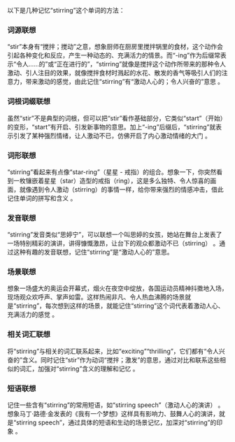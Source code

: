以下是几种记忆“stirring”这个单词的方法：

### 词源联想
“stir”本身有“搅拌；搅动”之意，想象厨师在厨房里搅拌锅里的食材，这个动作会引起各种变化和反应，产生一种动态的、充满活力的情景。而“-ing”作为后缀常表示“令人……的”或“正在进行的”，“stirring”就像是搅拌这个动作所带来的那种令人激动、引人注目的效果，就像搅拌食材时溅起的水花、散发的香气等吸引人们的注意力，带来激动的感觉，由此记住“stirring”有“激动人心的；令人兴奋的”意思 。

### 词根词缀联想
虽然“stir”不是典型的词根，但可以把“stir”看作基础部分，它类似“start”（开始）的变形，“start”有开启、引发新事物的意思。加上“-ing”后缀后，“stirring”就表示引发了某种强烈情绪，让人激动不已，仿佛开启了内心激动情绪的大门 。

### 词形联想
“stirring”看起来有点像“star-ring”（星星 - 戒指）的组合。想象一下，你突然看到一枚镶嵌着星星（star）造型的戒指（ring），这是多么独特、令人惊喜的画面，就像遇到令人激动（stirring）的事情一样，给你带来强烈的情感冲击，借此记住单词的拼写和含义 。

### 发音联想
“stirring”发音类似“思婷宁”，可以联想一个叫思婷的女孩，她站在舞台上发表了一场特别精彩的演讲，讲得慷慨激昂，让台下的观众都激动不已（stirring） 。通过这种有趣的发音联想，记住“stirring”是“激动人心的”意思。

### 场景联想
想象一场盛大的奥运会开幕式，烟火在夜空中绽放，各国运动员精神抖擞地入场，现场观众欢呼声、掌声如雷。这样热闹非凡、令人热血沸腾的场景就是“stirring”，每次想到这样的场景，就能记住“stirring”这个词代表着激动人心、充满活力的感觉 。

### 相关词汇联想
将“stirring”与相关的词汇联系起来，比如“exciting”“thrilling”，它们都有“令人兴奋的”含义。同时记住“stir”作为动词“搅拌；激发”的意思，通过对比和联系这些相似的词汇，加强对“stirring”含义的理解和记忆 。

### 短语联想
记住一些含有“stirring”的常用短语，如“stirring speech”（激动人心的演讲） 。想象马丁·路德·金发表的《我有一个梦想》这样具有影响力、鼓舞人心的演讲，就是“stirring speech”，通过具体的短语和生动的场景记忆，加深对“stirring”的印象 。 